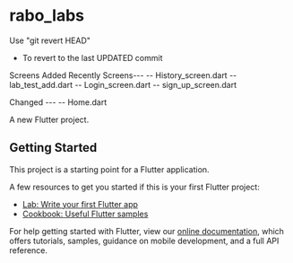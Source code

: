 # rabo_labs

Use "git revert HEAD"
- To revert to the last UPDATED commit

Screens Added Recently
Screens---
        -- History_screen.dart
        -- lab_test_add.dart
        -- Login_screen.dart
        -- sign_up_screen.dart
        
        
        
Changed ---
         -- Home.dart

A new Flutter project.

## Getting Started

This project is a starting point for a Flutter application.

A few resources to get you started if this is your first Flutter project:

- [Lab: Write your first Flutter app](https://flutter.dev/docs/get-started/codelab)
- [Cookbook: Useful Flutter samples](https://flutter.dev/docs/cookbook)

For help getting started with Flutter, view our
[online documentation](https://flutter.dev/docs), which offers tutorials,
samples, guidance on mobile development, and a full API reference.
